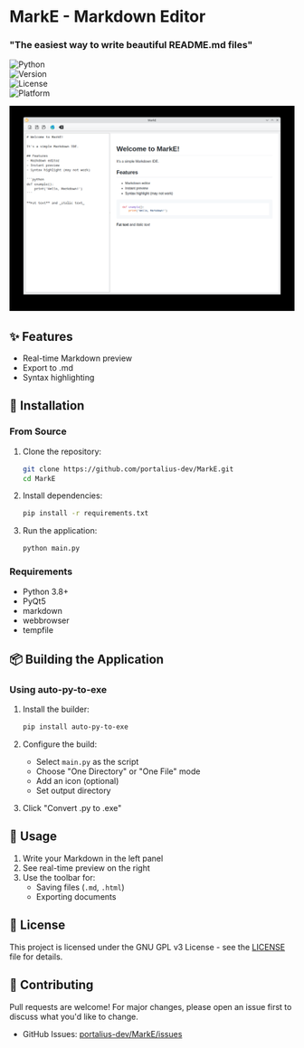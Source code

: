 # MarkE - Markdown Editor  

### "The easiest way to write beautiful README.md files"  

![Python](https://img.shields.io/badge/Python-3.8+-informational?logo=python&style=flat&logoColor=white&color=3776AB&labelColor=3776AB)  
![Version](https://img.shields.io/badge/Version-1.0-blue)  
![License](https://img.shields.io/badge/License-GPL-green)  
![Platform](https://img.shields.io/badge/Platform-Windows%20|%20Linux%20|%20macOS-lightgrey)  

![Markdown Editor Preview](https://github.com/portalius-dev/MarkE/blob/main/readme-bin/image.png)  

## ✨ Features  
- Real-time Markdown preview  
- Export to .md 
- Syntax highlighting  

## 🚀 Installation  

### From Source  
1. Clone the repository:  
   ```bash
   git clone https://github.com/portalius-dev/MarkE.git
   cd MarkE
   ```

2. Install dependencies:  
   ```bash
   pip install -r requirements.txt
   ```

3. Run the application:  
   ```bash
   python main.py
   ```

### Requirements  
- Python 3.8+  
- PyQt5  
- markdown  
- webbrowser  
- tempfile  

## 📦 Building the Application  

### Using auto-py-to-exe  
1. Install the builder:  
   ```bash
   pip install auto-py-to-exe
   ```

2. Configure the build:  
   - Select `main.py` as the script  
   - Choose "One Directory" or "One File" mode  
   - Add an icon (optional)  
   - Set output directory    

3. Click "Convert .py to .exe"  

## 📝 Usage  
1. Write your Markdown in the left panel  
2. See real-time preview on the right  
3. Use the toolbar for:  
   - Saving files (`.md`, `.html`)  
   - Exporting documents  

## 📜 License  
This project is licensed under the GNU GPL v3 License - see the [LICENSE](LICENSE) file for details.

## 🤝 Contributing  
Pull requests are welcome! For major changes, please open an issue first to discuss what you'd like to change.

- GitHub Issues: [portalius-dev/MarkE/issues](https://github.com/portalius-dev/MarkE/issues) 
